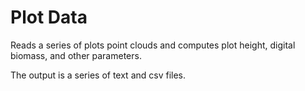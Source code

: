 # Plot Data
Reads a series of plots point clouds and computes plot height, digital biomass, and other parameters.

The output is a series of text and csv files.

